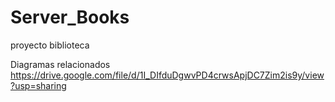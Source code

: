 # Server_Books
proyecto biblioteca

Diagramas relacionados
https://drive.google.com/file/d/1I_DIfduDgwvPD4crwsApjDC7Zim2is9y/view?usp=sharing
